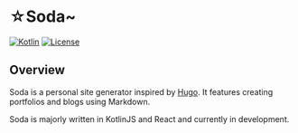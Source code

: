 # ☆Soda~
[![Kotlin](https://img.shields.io/badge/Kotlin-1.3.70--eap--184-blue)](https://kotlinlang.org)
[![License](https://img.shields.io/github/license/Nekoyue/Soda.svg)](https://github.com/Nekoyue/Soda/blob/master/LICENSE)



## Overview
Soda is a personal site generator inspired by [Hugo](https://github.com/gohugoio/hugo). It features creating portfolios and blogs using Markdown.

Soda is majorly written in KotlinJS and React and currently in development.


